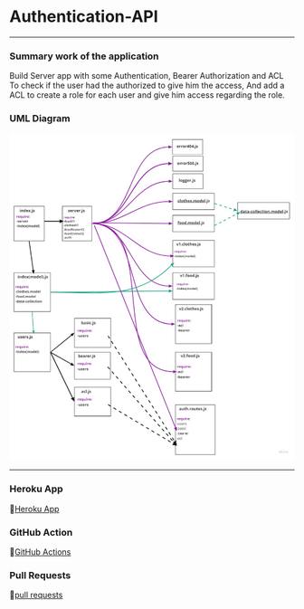 # **Authentication-API**
---

### **Summary work of the application**
Build Server app with some Authentication, Bearer Authorization and ACL To check if the user had the authorized to give him the access, And add a ACL to create a role for each user and give him access regarding the role.

### **UML Diagram**
![](./img/UML-Auth-API.jpg)

---

### **Heroku App**
🔗[Heroku App](https://acl-omarsawalmeh.herokuapp.com/)
### **GitHub Action**
🔗[GitHub Actions](https://github.com/OmarSawalmeh/auth-api/actions)
### **Pull Requests**
🔗[pull requests](https://github.com/OmarSawalmeh/auth-api/pulls)
